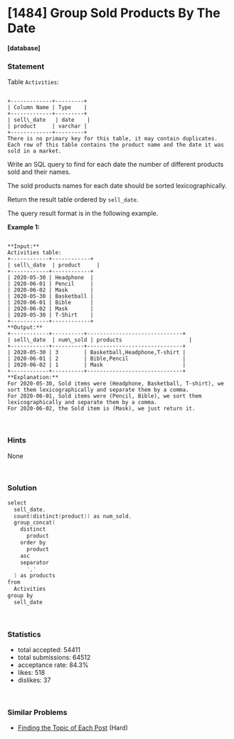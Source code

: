 # [1484] Group Sold Products By The Date

**[database]**

### Statement

Table `Activities`:


```

+-------------+---------+
| Column Name | Type    |
+-------------+---------+
| sell\_date   | date    |
| product     | varchar |
+-------------+---------+
There is no primary key for this table, it may contain duplicates.
Each row of this table contains the product name and the date it was sold in a market.

```




Write an SQL query to find for each date the number of different products sold and their names.

The sold products names for each date should be sorted lexicographically.

Return the result table ordered by `sell_date`.

The query result format is in the following example.


**Example 1:**

```

**Input:** 
Activities table:
+------------+------------+
| sell\_date  | product     |
+------------+------------+
| 2020-05-30 | Headphone  |
| 2020-06-01 | Pencil     |
| 2020-06-02 | Mask       |
| 2020-05-30 | Basketball |
| 2020-06-01 | Bible      |
| 2020-06-02 | Mask       |
| 2020-05-30 | T-Shirt    |
+------------+------------+
**Output:** 
+------------+----------+------------------------------+
| sell\_date  | num\_sold | products                     |
+------------+----------+------------------------------+
| 2020-05-30 | 3        | Basketball,Headphone,T-shirt |
| 2020-06-01 | 2        | Bible,Pencil                 |
| 2020-06-02 | 1        | Mask                         |
+------------+----------+------------------------------+
**Explanation:** 
For 2020-05-30, Sold items were (Headphone, Basketball, T-shirt), we sort them lexicographically and separate them by a comma.
For 2020-06-01, Sold items were (Pencil, Bible), we sort them lexicographically and separate them by a comma.
For 2020-06-02, the Sold item is (Mask), we just return it.

```


<br>

### Hints

None

<br>

### Solution

```cpp
select
  sell_date,
  count(distinct(product)) as num_sold,
  group_concat(
    distinct
      product
    order by
      product
    asc
    separator
      ','
  ) as products
from
  Activities
group by
  sell_date
```

<br>

### Statistics

- total accepted: 54411
- total submissions: 64512
- acceptance rate: 84.3%
- likes: 518
- dislikes: 37

<br>

### Similar Problems

- [Finding the Topic of Each Post](https://leetcode.com/problems/finding-the-topic-of-each-post) (Hard)
